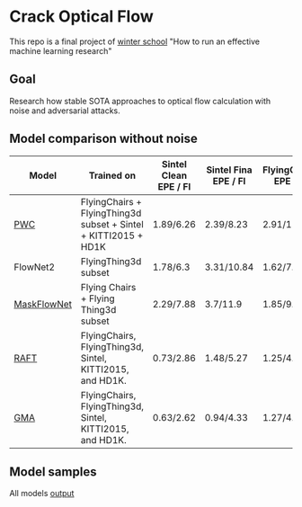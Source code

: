 # Crack Optical Flow
This repo is a final project of [winter school](https://apps.ucu.edu.ua/en/machine-learning-research-winter-school/) "How to run an effective machine learning research"

## Goal
Research how stable SOTA approaches to optical flow calculation with noise and adversarial attacks.  

## Model comparison without noise
| Model                         | Trained on                                                      | Sintel Clean EPE / Fl | Sintel Fina EPE / Fl | FlyingChairs EPE / Fl | Kitti 2012 EPE / Fl | Kitti 2015 EPE / Fl | 
|-------------------------------|-----------------------------------------------------------------|-----------------------|----------------------|-----------------------|---------------------|---------------------|
| [PWC](PWC.md)                 | FlyingChairs + FlyingThing3d subset + Sintel + KITTI2015 + HD1K | 1.89/6.26             | 2.39/8.23            | 2.91/11.83            | 2.27/7.78           | 2.54/8.7            |
| FlowNet2                      | FlyingThing3d subset                                            | 1.78/6.3              | 3.31/10.84           | 1.62/7.6              | 3/13.8              | 8/25.1              |
| [MaskFlowNet](MaskFlowNet.md) | Flying Chairs + Flying Thing3d subset                           | 2.29/7.88             | 3.7/11.9             | 1.85/9.6              | 3.82/17.6           | 9.7/29.27           |
| [RAFT](RAFT.md)               | FlyingChairs, FlyingThing3d, Sintel, KITTI2015, and HD1K.       | 0.73/2.86             | 1.48/5.27            | 1.25/4.3              | 1.26/4.46           | 1.76/6.17           |
| [GMA](GMA.md)                 | FlyingChairs, FlyingThing3d, Sintel, KITTI2015, and HD1K.       | 0.63/2.62             | 0.94/4.33            | 1.27/4.52             | 1.67/6.62           | 2.78/9.34           |


## Model samples
All models [output](https://drive.google.com/drive/folders/1VZjwkBinIB2MSfiGVBuJPCV_Z1r0nwfP?usp=sharing)

